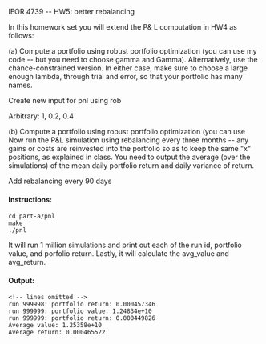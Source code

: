 IEOR 4739 -- HW5: better rebalancing

In this homework set you will extend the P& L computation in HW4 as follows:

(a) Compute a portfolio using robust portfolio optimization (you can use my code -- but you need to choose gamma and Gamma). Alternatively, use the chance-constrained version. In either case, make sure to choose a large enough lambda, through trial and error, so that your portfolio has many names.

Create new input for pnl using rob

Arbitrary: 1, 0.2, 0.4

(b) Compute a portfolio using robust portfolio optimization (you can use Now run the P&L simulation using rebalancing every three months -- any gains or costs are reinvested into the portfolio so as to keep the same "x" positions, as explained in class. You need to output the average (over the simulations) of the mean daily portfolio return and daily variance of return. 

Add rebalancing every 90 days


#### Instructions:

```
cd part-a/pnl
make
./pnl
```

It will run 1 million simulations and print out each of the run id, portfolio value, and porfolio return. Lastly, it will calculate the avg_value and avg_return.

#### Output:

```
<!-- lines omitted -->
run 999998: portfolio return: 0.000457346
run 999999: portfolio value: 1.24834e+10
run 999999: portfolio return: 0.000449826
Average value: 1.25358e+10
Average return: 0.000465522
```
